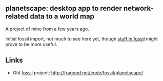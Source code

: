 planetscape: desktop app to render network-related data to a world map
--------------------

A project of mine from a few years ago.

Initial fossil import, not much to see here yet, though [stuff in
fossil](http://fraggod.net/code/fossil/planetscape/) might prove to be more
useful.


Links
--------------------

* Old [fossil](http://www.fossil-scm.org/) project:
	http://fraggod.net/code/fossil/planetscape/
